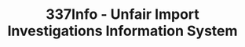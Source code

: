 ---
bigquery: https://console.cloud.google.com/bigquery?p=patents-public-data&d=usitc_investigations&page=dataset&project=sheets-management-319211
citation: US International Trade Commission 337Info Unfair Import Investigations Information
  System
contributors: US International Trade Comission
cost: None
description: US International Trade Commission 337Info Unfair Import Investigations
  Information System contains data on investigations done under Section 337. Section
  337 declares the infringement of certain statutory intellectual property rights
  and other forms of unfair competition in import trade to be unlawful practices.
  Most Section 337 investigations involve allegations of patent or registered trademark
  infringement.
documentation: FAQ and tutorial available on the site
last_edit: 04/06/2022, 18:31:00
location: https://pubapps2.usitc.gov/337external/
maintained_by: US International Trade Comission
schema_fields:
- copyrightNumbers
- patentNumbers
- patentNumber
- gcAttorney
- lastUpdated
- investigationType
- scheduledEndDateEvidHear
- actualEndDateEvidHear
- finalIdOnViolationDue
- actualStartDateEvidHear
- finalDetViolation
- teoReliefGranted
- publication_number
- docketNo
- dateComplaintFiled
- ouiiParticipation
- endDateMarkmanHearing
- finalIdOnViolationIssue
- startDateMarkmanHearing
- aljAssigned
- teoProceedingInvolved
- currentStatus
- investigationNo
- currentActiveALJ
- htsNumbers
- dateCreated
- ouiiAttorney
- dateOfPublicationFrNotice
- teoIdIssueDate
- invUnfairAct
- cafcAppeals
- trademarkNumbers
- id
- issueDateOtherNonFinal
- complainant
- internalRemand
- markmanHearing
- respondent
- teoIdDueDate
- finalDetNoViolation
- title
- targetDate
- scheduledStartDateEvidHear
- investigationTermDate
shortname: unfair_import_investigations
tags:
- import
- legal
- trade
timeframe: 2008-2021 (prior to 2008 downloadable as a JSON file)
title: 337Info - Unfair Import Investigations Information System
uuid: 2721f5ec-e599-4890-9265-9706719fc71e
---